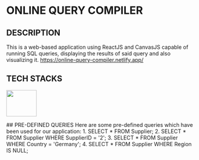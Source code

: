 # ONLINE QUERY COMPILER
## DESCRIPTION
This is a web-based application using ReactJS and CanvasJS capable of running SQL queries, displaying the results of said query and also visualizing it.
https://online-query-compiler.netlify.app/
## TECH STACKS
<p align="left">
 <img src="https://user-images.githubusercontent.com/71961774/171719451-2ef06084-c7ae-41da-aa50-ade3dfae5279.png" height="70px" width="80px">
</p>
## PRE-DEFINED QUERIES 
Here are some pre-defined queries which have been used for our application:
 1. SELECT * FROM Supplier;
 2. SELECT * FROM Supplier WHERE SupplierID = '2';
 3. SELECT * FROM Supplier WHERE Country = 'Germany';
 4. SELECT * FROM Supplier WHERE Region IS  NULL;
